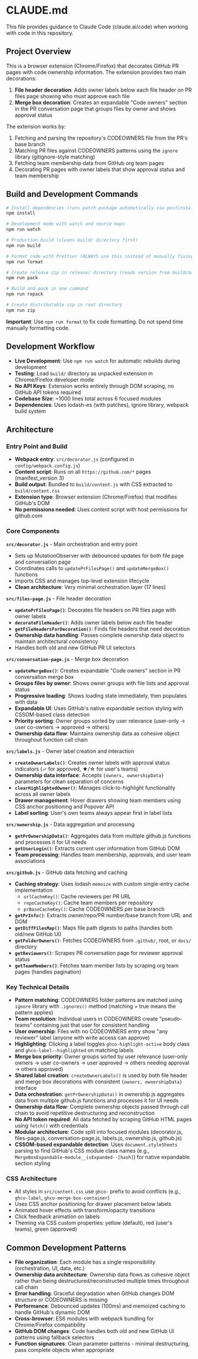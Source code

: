 # CLAUDE.md

This file provides guidance to Claude Code (claude.ai/code) when working with code in this repository.

## Project Overview

This is a browser extension (Chrome/Firefox) that decorates GitHub PR pages with code ownership information. The extension provides two main decorations:

1. **File header decoration**: Adds owner labels below each file header on PR files page showing who must approve each file
2. **Merge box decoration**: Creates an expandable "Code owners" section in the PR conversation page that groups files by owner and shows approval status

The extension works by:
1. Fetching and parsing the repository's CODEOWNERS file from the PR's base branch
2. Matching PR files against CODEOWNERS patterns using the `ignore` library (gitignore-style matching)
3. Fetching team membership data from GitHub org team pages
4. Decorating PR pages with owner labels that show approval status and team membership

## Build and Development Commands

```bash
# Install dependencies (runs patch-package automatically via postinstall)
npm install

# Development mode with watch and source maps
npm run watch

# Production build (cleans build/ directory first)
npm run build

# Format code with Prettier (ALWAYS use this instead of manually fixing formatting)
npm run format

# Create release zip in release/ directory (reads version from build/manifest.json)
npm run pack

# Build and pack in one command
npm run repack

# Create distributable zip in root directory
npm run zip
```

**Important**: Use `npm run format` to fix code formatting. Do not spend time manually formatting code.

## Development Workflow

- **Live Development**: Use `npm run watch` for automatic rebuilds during development
- **Testing**: Load `build/` directory as unpacked extension in Chrome/Firefox developer mode
- **No API Keys**: Extension works entirely through DOM scraping, no GitHub API tokens required
- **Codebase Size**: ~1000 lines total across 6 focused modules
- **Dependencies**: Uses lodash-es (with patches), ignore library, webpack build system

## Architecture

### Entry Point and Build
- **Webpack entry**: `src/decorator.js` (configured in `config/webpack.config.js`)
- **Content script**: Runs on all `https://github.com/*` pages (manifest_version 3)
- **Build output**: Bundled to `build/content.js` with CSS extracted to `build/content.css`
- **Extension type**: Browser extension (Chrome/Firefox) that modifies GitHub's DOM
- **No permissions needed**: Uses content script with host permissions for github.com

### Core Components

**`src/decorator.js`** - Main orchestration and entry point
- Sets up MutationObserver with debounced updates for both file page and conversation page
- Coordinates calls to `updatePrFilesPage()` and `updateMergeBox()` functions
- Imports CSS and manages top-level extension lifecycle
- **Clean architecture**: Very minimal orchestration layer (17 lines)

**`src/files-page.js`** - File header decoration
- **`updatePrFilesPage()`**: Decorates file headers on PR files page with owner labels
- **`decorateFileHeader()`**: Adds owner labels below each file header
- **`getFileHeadersForDecoration()`**: Finds file headers that need decoration
- **Ownership data handling**: Passes complete ownership data object to maintain architectural consistency
- Handles both old and new GitHub PR UI selectors

**`src/conversation-page.js`** - Merge box decoration
- **`updateMergeBox()`**: Creates expandable "Code owners" section in PR conversation merge box
- **Groups files by owner**: Shows owner groups with file lists and approval status
- **Progressive loading**: Shows loading state immediately, then populates with data
- **Expandable UI**: Uses GitHub's native expandable section styling with CSSOM-based class detection
- **Priority sorting**: Owner groups sorted by user relevance (user-only → user co-owners → approved → others)
- **Ownership data flow**: Maintains ownership data as cohesive object throughout function call chain

**`src/labels.js`** - Owner label creation and interaction
- **`createOwnerLabels()`**: Creates owner labels with approval status indicators (✓ for approved, ★/☆ for user's teams)
- **Ownership data interface**: Accepts `{owners, ownershipData}` parameters for clean separation of concerns
- **`clearHighlightedOwner()`**: Manages click-to-highlight functionality across all owner labels
- **Drawer management**: Hover drawers showing team members using CSS anchor positioning and Popover API
- **Label sorting**: User's own teams always appear first in label lists

**`src/ownership.js`** - Data aggregation and processing
- **`getPrOwnershipData()`**: Aggregates data from multiple github.js functions and processes it for UI needs
- **`getUserLogin()`**: Extracts current user information from GitHub DOM
- **Team processing**: Handles team membership, approvals, and user team associations

**`src/github.js`** - GitHub data fetching and caching
- **Caching strategy**: Uses lodash `memoize` with custom single-entry cache implementation
  - `urlCacheKey()`: Cache reviewers per PR URL
  - `repoCacheKey()`: Cache team members per repository
  - `prBaseCacheKey()`: Cache CODEOWNERS per base branch
- **`getPrInfo()`**: Extracts owner/repo/PR number/base branch from URL and DOM
- **`getDiffFilesMap()`**: Maps file path digests to paths (handles both old/new GitHub UI)
- **`getFolderOwners()`**: Fetches CODEOWNERS from `.github/`, root, or `docs/` directory
- **`getReviewers()`**: Scrapes PR conversation page for reviewer approval status
- **`getTeamMembers()`**: Fetches team member lists by scraping org team pages (handles pagination)

### Key Technical Details

- **Pattern matching**: CODEOWNERS folder patterns are matched using `ignore` library with `.ignores()` method (matching = true means the pattern applies)
- **Team resolution**: Individual users in CODEOWNERS create "pseudo-teams" containing just that user for consistent handling
- **User ownership**: Files with no CODEOWNERS entry show "any reviewer" label (anyone with write access can approve)
- **Highlighting**: Clicking a label toggles `ghco-highlight-active` body class and `ghco-label--highlighted` on matching labels
- **Merge box priority**: Owner groups sorted by user relevance (user-only owners → user co-owners → user approved → others needing approval → others approved)
- **Shared label creation**: `createOwnerLabels()` is used by both file header and merge box decorations with consistent `{owners, ownershipData}` interface
- **Data orchestration**: `getPrOwnershipData()` in ownership.js aggregates data from multiple github.js functions and processes it for UI needs
- **Ownership data flow**: Complete ownership objects passed through call chain to avoid repetitive destructuring and reconstruction
- **No API token required**: All data fetched by scraping GitHub HTML pages using `fetch()` with credentials
- **Modular architecture**: Code split into focused modules (decorator.js, files-page.js, conversation-page.js, labels.js, ownership.js, github.js)
- **CSSOM-based expandable detection**: Uses `document.styleSheets` parsing to find GitHub's CSS module class names (e.g., `MergeBoxExpandable-module__isExpanded--[hash]`) for native expandable section styling

### CSS Architecture
- All styles in `src/content.css` use `ghco-` prefix to avoid conflicts (e.g., `ghco-label`, `ghco-merge-box-container`)
- Uses CSS anchor positioning for drawer placement below labels
- Animated hover effects with transform/opacity transitions
- Click feedback animation on labels
- Theming via CSS custom properties: yellow (default), red (user's teams), green (approved)

## Common Development Patterns

- **File organization**: Each module has a single responsibility (orchestration, UI, data, etc.)
- **Ownership data architecture**: Ownership data flows as cohesive object rather than being destructured/reconstructed multiple times throughout call chain
- **Error handling**: Graceful degradation when GitHub changes DOM structure or CODEOWNERS is missing
- **Performance**: Debounced updates (100ms) and memoized caching to handle GitHub's dynamic DOM
- **Cross-browser**: ES6 modules with webpack bundling for Chrome/Firefox compatibility
- **GitHub DOM changes**: Code handles both old and new GitHub UI patterns using fallback selectors
- **Function signatures**: Clean parameter patterns - minimal destructuring, pass complete objects when appropriate
